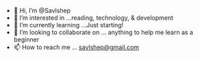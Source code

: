 - 👋 Hi, I’m @Savlshep
- 👀 I’m interested in ...reading, technology, & development
- 🌱 I’m currently learning ...Just starting! 
- 💞️ I’m looking to collaborate on ... anything to help me learn as a beginner
- 📫 How to reach me ... savlshep@gmail.com

<!---
Savlshep/Savlshep is a ✨ special ✨ repository because its `README.md` (this file) appears on your GitHub profile.
You can click the Preview link to take a look at your changes.
--->

